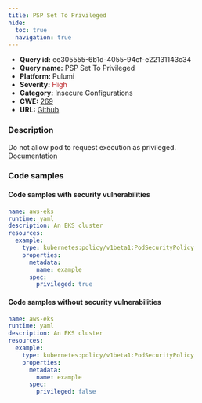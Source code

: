 ```yaml
---
title: PSP Set To Privileged
hide:
  toc: true
  navigation: true
---
```


<style>
  .highlight .hll {
    background-color: #ff171742;
  }
  .md-content {
    max-width: 1100px;
    margin: 0 auto;
  }
</style>

-   **Query id:** ee305555-6b1d-4055-94cf-e22131143c34
-   **Query name:** PSP Set To Privileged
-   **Platform:** Pulumi
-   **Severity:** <span style="color:#bb2124">High</span>
-   **Category:** Insecure Configurations
-   **CWE:** <a href="https://cwe.mitre.org/data/definitions/269.html" onclick="newWindowOpenerSafe(event, 'https://cwe.mitre.org/data/definitions/269.html')">269</a>
-   **URL:** [Github](https://github.com/Checkmarx/kics/tree/master/assets/queries/pulumi/kubernetes/psp_set_to_privileged)

### Description
Do not allow pod to request execution as privileged.<br>
[Documentation](https://www.pulumi.com/registry/packages/kubernetes/api-docs/policy/v1beta1/podsecuritypolicy/#privileged_yaml)

### Code samples
#### Code samples with security vulnerabilities
```yaml title="Positive test num. 1 - yaml file" hl_lines="11"
name: aws-eks
runtime: yaml
description: An EKS cluster
resources:
  example:
    type: kubernetes:policy/v1beta1:PodSecurityPolicy
    properties:
      metadata:
        name: example
      spec:
        privileged: true

```


#### Code samples without security vulnerabilities
```yaml title="Negative test num. 1 - yaml file"
name: aws-eks
runtime: yaml
description: An EKS cluster
resources:
  example:
    type: kubernetes:policy/v1beta1:PodSecurityPolicy
    properties:
      metadata:
        name: example
      spec:
        privileged: false

```
